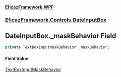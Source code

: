 #### [EficazFramework.WPF](EficazFrameworkWPF.md 'EficazFramework WPF')
### [EficazFramework.Controls](EficazFrameworkWPF.md#EficazFramework.Controls 'EficazFramework.Controls').[DateInputBox](EficazFramework.Controls/DateInputBox.md 'EficazFramework.Controls.DateInputBox')

## DateInputBox._maskBehavior Field

```csharp
private TextBoxInputMaskBehavior _maskBehavior;
```

#### Field Value
[TextBoxInputMaskBehavior](EficazFramework.XAML.Behaviors/TextBoxInputMaskBehavior.md 'EficazFramework.XAML.Behaviors.TextBoxInputMaskBehavior')